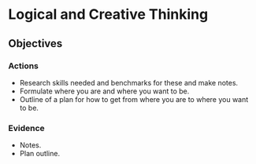 # Logical and Creative Thinking

## Objectives

### Actions

- Research skills needed and benchmarks for these and make notes.
- Formulate where you are and where you want to be.
- Outline of a plan for how to get from where you are to where you want to be.

### Evidence

- Notes.
- Plan outline.
